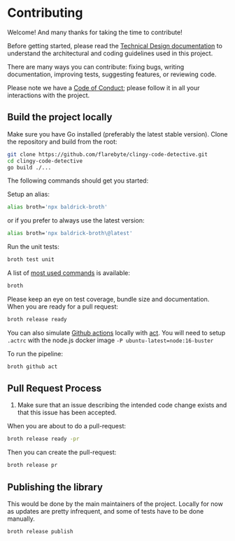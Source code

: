 # Contributing

Welcome! And many thanks for taking the time to contribute!

Before getting started, please read the [Technical Design
documentation](TECHNICAL_DESIGN.md) to understand the architectural and
coding guidelines used in this project.

There are many ways you can contribute: fixing bugs, writing documentation,
improving tests, suggesting features, or reviewing code.

Please note we have a [Code of Conduct](CODE_OF_CONDUCT.md); please follow it
in all your interactions with the project.

## Build the project locally

Make sure you have Go installed (preferably the latest stable version). Clone
the repository and build from the root:

```bash
git clone https://github.com/flarebyte/clingy-code-detective.git
cd clingy-code-detective
go build ./...
```

The following commands should get you started:

Setup an alias:

```bash
alias broth='npx baldrick-broth'
```

or if you prefer to always use the latest version:

```bash
alias broth='npx baldrick-broth\@latest'
```

Run the unit tests:

```bash
broth test unit
```

A list of [most used commands](MAINTENANCE.md) is available:

```bash
broth
```

Please keep an eye on test coverage, bundle size and documentation.
When you are ready for a pull request:

```bash
broth release ready
```

You can also simulate [Github actions](https://docs.github.com/en/actions)
locally with [act](https://github.com/nektos/act).
You will need to setup `.actrc` with the node.js docker image `-P
ubuntu-latest=node:16-buster`

To run the pipeline:

```bash
broth github act
```

## Pull Request Process

1.  Make sure that an issue describing the intended code change exists and
    that this issue has been accepted.

When you are about to do a pull-request:

```bash
broth release ready -pr
```

Then you can create the pull-request:

```bash
broth release pr
```

## Publishing the library

This would be done by the main maintainers of the project. Locally for now as
updates are pretty infrequent, and some of tests have to be done manually.

```bash
broth release publish
```
